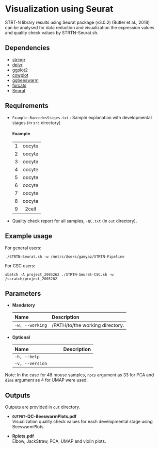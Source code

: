 # Visualization using Seurat

STRT-N library results using Seurat package (v3.0.2) (Butler et al., 2018) can be analysed for data reduction and visualization the expression values and quality check values by STRTN-Seurat.sh.

## Dependencies
- [stringr](https://stringr.tidyverse.org/)
- [dplyr](https://dplyr.tidyverse.org/)
- [ggplot2](https://ggplot2.tidyverse.org/)
- [cowplot](https://www.rdocumentation.org/packages/cowplot/versions/1.1.1)
- [ggbeeswarm](https://github.com/eclarke/ggbeeswarm)
- [forcats](https://forcats.tidyverse.org/)
- [Seurat](https://satijalab.org/seurat/)

## Requirements
- `Example-BarcodesStages.txt` : Sample explanation with developmental stages (in `src` directory).
   #### Example
     |     |     |
     | :-: | :-: |
     | 1 | oocyte | 
     | 2 | oocyte | 
     | 3 | oocyte | 
     | 4 | oocyte | 
     | 5 | oocyte | 
     | 6 | oocyte | 
     | 7 | oocyte | 
     | 8 | oocyte | 
     | 9 | 2cell | 
- Quality check report for all samples, `-QC.txt` (in `out` directory).
 
## Example usage
For general users:
```
./STRTN-Seurat.sh -w /mnt/c/Users/gamyaz/STRTN-Pipeline
```
For CSC users:
```
sbatch -A project_2005262 ./STRTN-Seurat-CSC.sh -w /scratch/project_2005262
```

## Parameters
- __Mandatory__

   | Name | Description |
   | :--- | :--- |
   | `-w, --working` | /PATH/to/the working directory. |
   
- __Optional__

   | Name&nbsp;&nbsp;&nbsp;&nbsp;&nbsp;&nbsp;&nbsp;&nbsp;&nbsp;&nbsp;&nbsp;&nbsp;&nbsp;&nbsp;&nbsp;&nbsp;&nbsp;&nbsp;&nbsp;&nbsp;&nbsp;&nbsp;&nbsp;|Description|
   | :--- | :--- |
   | `-h, --help`| | Show usage.|
   | `-v, --version`| | Show version.|
     
Note: In the case for 48 mouse samples, `npcs` argument as 33 for PCA and `dims` argument as 4 for UMAP were used.

## Outputs
Outputs are provided in `out` directory.

- __`OUTPUT`-QC-BeeswarmPlots.pdf__ <br>
Visualization quality check values for each developmental stage using BeeswarmPlots.

- __Rplots.pdf__ <br>
Elbow, JackStraw, PCA, UMAP and violin plots.
